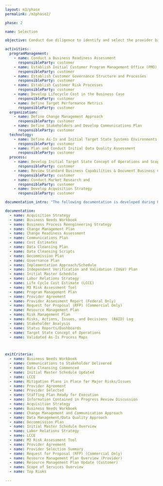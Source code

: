```yaml
---
layout: m3/phase
permalink: /m3phase2/

phase: 2

name: Selection

objective: Conduct due diligence to identify and select the provider based on requirements and initial target end state.

activities:
  programManagement:
    - name: Conduct a Business Readiness Assessment 
      responsibleParty: customer
    - name: Establish Initial Customer Program Management Office (PMO) Processes
      responsibleParty: customer
    - name: Establish Customer Governance Structure and Processes
      responsibleParty: customer
    - name: Establish Customer Risk Processes
      responsibleParty: customer
    - name: Develop Lifecycle Cost in the Business Case
      responsibleParty: customer
    - name: Define Target Performance Metrics
      responsibleParty: customer
  organization:
    - name: Define Change Management Approach
      responsibleParty: customer
    - name: Define Stakeholders and Develop Communications Plan
      responsibleParty: customer
  technology:
    - name: Define As-Is and Initial Target State Systems Environments
      responsibleParty: customer
    - name: Plan and Conduct Initial Data Quality Assessment
      responsibleParty: customer
  process:
    - name: Develop Initial Target State Concept of Operations and Scope of Services
      responsibleParty: customer
    - name: Review Standard Business Capabilities & Document Business Capabilities
      responsibleParty: customer
    - name: Conduct Market Research and
      responsibleParty: customer
    - name: Develop Acquisition Strategy
      responsibleParty: customer

documentation_intro: "The following documentation is developed during Phase 2 and is used to inform the Phase 2 Progress Review discussion. Agencies purchasing transaction processing services only will identify relevant activities and examples for their project using the M3 Services Tailoring Guide."

documentation:
  - name: Acquisition Strategy
  - name: Business Needs Workbook 
  - name: Business Process Reengineering Strategy
  - name: Change Management Plan 
  - name: Change Readiness Assessment
  - name: Communications Plan 
  - name: Cost Estimates
  - name: Data Cleansing Plan
  - name: Data Cleansing Scripts
  - name: Decommission Plan
  - name: Governance Plan
  - name: Implementation Approach/Schedule
  - name: Independent Verification and Validation (IV&V) Plan 
  - name: Initial Master Schedule 
  - name: Labor Relations Strategy
  - name: Life Cycle Cost Estimate (LCCE) 
  - name: M3 Risk Assessment Tool
  - name: Program Management Plan
  - name: Provider Agreement
  - name: Provider Assessment Report (Federal Only)
  - name: Request for Proposal (RFP) (Commercial Only)
  - name: Resource Management Plan 
  - name: Risk Management Plan 
  - name: Risks, Actions, Issues, and Decisions  (RAID) Log 
  - name: Stakeholder Analysis
  - name: Status Reports/Dashboards 
  - name: Target State Concept of Operations
  - name: Validated As-Is Process Maps 



exitCriteria:
  - name: Business Needs Workbook
  - name: Communications to Stakeholder Delivered
  - name: Data Cleansing Commenced
  - name: Initial Master Schedule Updated
  - name: LCCE
  - name: Mitigation Plans in Place for Major Risks/Issues
  - name: Provider Agreement
  - name: Provider Selected
  - name: Staffing Plan Ready for Execution
  - name: Information Contained in Progress Review Discussion
  - name: Acquisition Strategy
  - name: Business Needs Workbook
  - name: Change Management and Communication Approach
  - name: Data Management/Data Quality Approach
  - name: Decommission Plan
  - name: Initial Master Schedule Overview
  - name: Labor Relations Strategy
  - name: LCCE
  - name: M3 Risk Assessment Tool
  - name: Provider Agreement
  - name: Provider Selection Summary
  - name: Request for Proposal (RFP) (Commercial Only)
  - name: Resource Management Plan Overview (Provider)
  - name: Resource Management Plan Update (Customer)
  - name: Scope of Services Overview
  - name: Top Risks 
  
---
```

